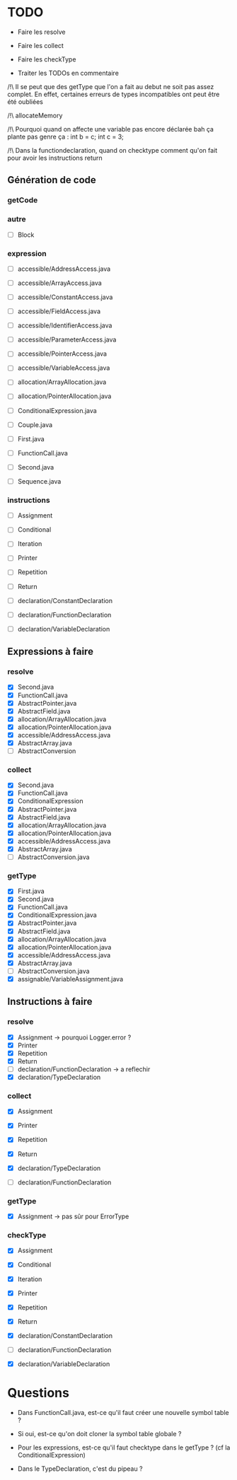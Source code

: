 # TODO
- Faire les resolve
- Faire les collect
- Faire les checkType

- Traiter les TODOs en commentaire

/!\ Il se peut que des getType que l'on a fait au debut ne soit pas assez complet.
En effet, certaines erreurs de types incompatibles ont peut être été oubliées

/!\ allocateMemory

/!\ Pourquoi quand on affecte une variable pas encore déclarée bah ça plante pas
genre ça : int b = c; int c = 3;

/!\ Dans la functiondeclaration, quand on checktype comment qu'on fait pour avoir les instructions return

## Génération de code
### getCode

### autre
- [ ] Block

### expression
- [ ] accessible/AddressAccess.java
- [ ] accessible/ArrayAccess.java
- [ ] accessible/ConstantAccess.java
- [ ] accessible/FieldAccess.java
- [ ] accessible/IdentifierAccess.java
- [ ] accessible/ParameterAccess.java
- [ ] accessible/PointerAccess.java
- [ ] accessible/VariableAccess.java
  
- [ ] allocation/ArrayAllocation.java
- [ ] allocation/PointerAllocation.java

- [ ] ConditionalExpression.java
- [ ] Couple.java
- [ ] First.java
- [ ] FunctionCall.java
- [ ] Second.java
- [ ] Sequence.java


### instructions
- [ ] Assignment
- [ ] Conditional
- [ ] Iteration
- [ ] Printer
- [ ] Repetition
- [ ] Return

- [ ] declaration/ConstantDeclaration
- [ ] declaration/FunctionDeclaration
- [ ] declaration/VariableDeclaration



## Expressions à faire
### resolve
- [x] Second.java
- [x] FunctionCall.java
- [x] AbstractPointer.java
- [x] AbstractField.java
- [x] allocation/ArrayAllocation.java
- [x] allocation/PointerAllocation.java
- [x] accessible/AddressAccess.java
- [x] AbstractArray.java
- [ ] AbstractConversion

### collect
- [x] Second.java 
- [x] FunctionCall.java
- [x] ConditionalExpression
- [x] AbstractPointer.java
- [x] AbstractField.java
- [x] allocation/ArrayAllocation.java
- [x] allocation/PointerAllocation.java
- [x] accessible/AddressAccess.java
- [x] AbstractArray.java
- [ ] AbstractConversion.java

### getType
- [x] First.java
- [x] Second.java
- [x] FunctionCall.java
- [x] ConditionalExpression.java
- [x] AbstractPointer.java
- [x] AbstractField.java
- [x] allocation/ArrayAllocation.java
- [x] allocation/PointerAllocation.java
- [x] accessible/AddressAccess.java
- [x] AbstractArray.java
- [ ] AbstractConversion.java
- [x] assignable/VariableAssignment.java

## Instructions à faire


### resolve
- [x] Assignment -> pourquoi Logger.error ?
- [x] Printer
- [x] Repetition
- [x] Return
- [ ] declaration/FunctionDeclaration -> a reflechir
- [x] declaration/TypeDeclaration

### collect
- [x] Assignment
- [x] Printer
- [x] Repetition
- [x] Return
- [x] declaration/TypeDeclaration

- [ ] declaration/FunctionDeclaration

### getType
- [x] Assignment -> pas sûr pour ErrorType

### checkType
- [x] Assignment
- [x] Conditional
- [x] Iteration
- [x] Printer
- [x] Repetition
- [x] Return

- [x] declaration/ConstantDeclaration
- [ ] declaration/FunctionDeclaration
- [x] declaration/VariableDeclaration


# Questions
- Dans FunctionCall.java, est-ce qu'il faut créer une nouvelle symbol table ?
- Si oui, est-ce qu'on doit cloner la symbol table globale ?
- Pour les expressions, est-ce qu'il faut checktype dans le getType ? (cf la ConditionalExpression)

- Dans le TypeDeclaration, c'est du pipeau ?